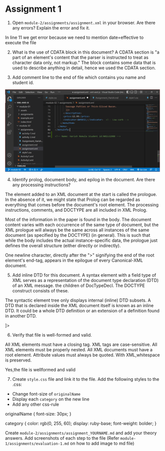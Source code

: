 # Assignment 1

1. Open `module-2/assignments/assignment.xml` in your browser. Are there any errors? Explain the error and fix it.

In line 11 we get error because we need to mention date=effective to execute the file


2. What is the use of CDATA block in this document?
A CDATA section is "a part of an element's content that the parser is instructed to treat as character data only, not markup."
The block contains some data that is used to describe anything in detail, hence we used the CDATA section.


3. Add comment line to the end of file which contains you name and student id.

![image info](../assets/Capture.PNG)
<Comment><!-- Name: Harish Nomula Student Id:N01532988 --></Comment>

4. Identify prolog, document body, and epilog in the document. Are there any processing instructions?

The element added to an XML document at the start is called the prologue. In the absence of it, we might state that Prolog can be regarded as everything that comes before the document's root element. The processing instructions, comments, and DOCTYPE are all included in XML Prolog.

Most of the information in the paper is found in the body. The document content varies with each occurrence of the same type of document, but the XML prologue will always be the same across all instances of the same document (as specified by the DOCTYPE) (in general). This is such that while the body includes the actual instance-specific data, the prologue just defines the overall structure (either directly or indirectly).

One newline character, directly after the ">" signifying the end of the root element's end-tag, appears in the epilogue of every Canonical-XML document.

5. Add inline DTD for this document.
A syntax element with a field type of XML serves as a representation of the document type declaration (DTD) of an XML message. the children of DocTypeDecl. The DOCTYPE construct consists of these.

The syntactic element tree only displays internal (inline) DTD subsets. A DTD that is declared inside the XML document itself is known as an inline DTD. It could be a whole DTD definition or an extension of a definition found in another DTD.

<!DOCTYPE menuInfo
[
  <!ELEMENT menuInfo (title, summary, effectiveDate, menu+)>
  <!ELEMENT title (#PCDATA)>
  <!ELEMENT summary (#PCDATA)>
  <!ELEMENT effectiveDate (#PCDATA)>
  <!ELEMENT menu (category, menuItem+)>
  <!ELEMENT category (#PCDATA)>
  <!ELEMENT menuItem (itemName, description, price, indicator*)>
  <!ELEMENT description (#PCDATA)>
  <!ELEMENT price (#PCDATA)>
  <!ELEMENT indicator (#PCDATA)>
  <!ELEMENT itemName (originalName?, oldName?)>
  <!ELEMENT originalName (#PCDATA)>
  <!ELEMENT oldName (#PCDATA)>
]>


6. Verify that file is well-formed and valid.

All XML elements must have a closing tag.
XML tags are case-sensitive.
All XML elements must be properly nested.
All XML documents must have a root element.
Attribute values must always be quoted.
With XML,whitespace is preserved.

Yes,the file is wellformed and valid

7. Create `style.css` file and link it to the file. Add the following styles to the .css:

- Change font-size of `originalName`
- Display each `category` on the new line
- Add any other css-rule

originalName {
    font-size: 30px;
  }
  
  category {
    color: rgb(0, 255, 60);
    display: ruby-base;
    font-weight: bolder;
  }

Create `module-2/assignments/assignment_YOURNAME.md` and add your theory answers. Add screenshots of each step to the file (Refer `module-1/assignments/evaluation-1.md` on how to add image to md file)
